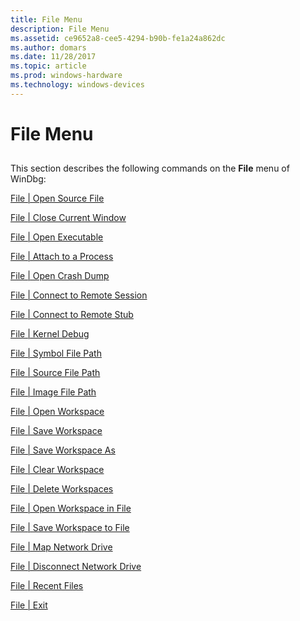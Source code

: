 ```yaml
---
title: File Menu
description: File Menu
ms.assetid: ce9652a8-cee5-4294-b90b-fe1a24a862dc
ms.author: domars
ms.date: 11/28/2017
ms.topic: article
ms.prod: windows-hardware
ms.technology: windows-devices
---
```


# File Menu


## <span id="ddk_file_menu_dbg"></span><span id="DDK_FILE_MENU_DBG"></span>


This section describes the following commands on the **File** menu of WinDbg:

[File | Open Source File](file---open-source-file.md)

[File | Close Current Window](file---close-current-window.md)

[File | Open Executable](file---open-executable.md)

[File | Attach to a Process](file---attach-to-a-process.md)

[File | Open Crash Dump](file---open-crash-dump.md)

[File | Connect to Remote Session](file---connect-to-remote-session.md)

[File | Connect to Remote Stub](file---connect-to-remote-stub.md)

[File | Kernel Debug](file---kernel-debug.md)

[File | Symbol File Path](file---symbol-file-path.md)

[File | Source File Path](file---source-file-path.md)

[File | Image File Path](file---image-file-path.md)

[File | Open Workspace](file---open-workspace.md)

[File | Save Workspace](file---save-workspace.md)

[File | Save Workspace As](file---save-workspace-as.md)

[File | Clear Workspace](file---clear-workspace.md)

[File | Delete Workspaces](file---delete-workspaces.md)

[File | Open Workspace in File](file---open-workspace-in-file.md)

[File | Save Workspace to File](file---save-workspace-to-file.md)

[File | Map Network Drive](file---map-network-drive.md)

[File | Disconnect Network Drive](file---disconnect-network-drive.md)

[File | Recent Files](file---recent-files.md)

[File | Exit](file---exit.md)

 

 





